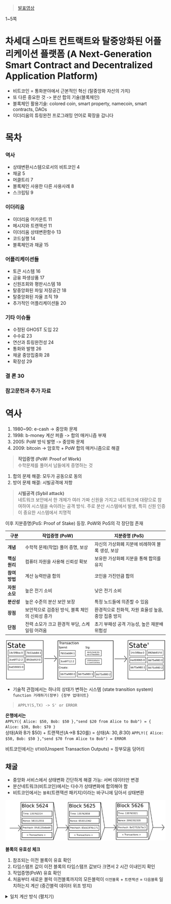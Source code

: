 > [발표영상](https://youtu.be/O2HZ9b4dSI0)

1~5쪽

# 차세대 스마트 컨트랙트와 탈중앙화된 어플리케이션 플랫폼 (A Next-Generation Smart Contract and Decentralized Application Platform) 
- 비트코인 = 통화분야에서 근본적인 혁신 (탈중앙화 자산의 가치)
- 또 다른 중요한 것 -> 분산 합의 기술(블록체인)
- 블록체인 활용기술: colored coin, smart property, namecoin, smart contracts, DAOs
- 이더리움의 튜링완전 프로그래밍 언어로 확장을 갑니다


# 목차
### 역사
- 상태변환시스템으로서의 비트코인 4
- 채굴 5
- 머클트리 7
- 블록체인 사용한 다른 사용사례 8
- 스크립팅 9

### 이더리움
- 이더리움 어카운트 11
- 메시지와 트랜잭션 11
- 이더리움 상태변환함수 13
- 코드실행 14
- 블록체인과 채굴 15

### 어플리케이션들
- 토큰 시스템 16
- 금융 파생상품 17
- 신원조회와 평판시스템 18
- 탈중앙화된 파일 저장공간 18
- 탈중앙화된 자율 조직 19
- 추가적인 어플리케이션들 20

### 기타 이슈들
- 수정된 GHOST 도입 22
- 수수료 23
- 연산과 튜링완전성 24
- 통화와 발행 26
- 채굴 중앙집중화 28
- 확장성 29

### 결 론 30
### 참고문헌과 추가 자료 



# 역사
1. 1980~90: e-cash -> 중앙화 문제
2. 1998: b-money 계산 퍼즐 -> 합의 매커니즘 부재
3. 2005: PoW 방식 발명 -> 중앙화 문제
4. 2009: bitcoin -> 암호학 + PoW 합의 매커니즘으로 해결

> **작업증명 (PoW: Proof of Work)**  
> 수학문제를 풀어서 남들에게 증명하는 것
1. 합의 문제 해결: 모두가 공동으로 동의
2. 방어 문제 해결: 시빌공격에 저항

> **시빌공격 (Sybil attack)**  
> 네트워크 보안에서 한 개체가 여러 가짜 신원을 가지고 네트워크에 대량으로 참여하여 시스템을 속이려는 공격 방식. 주로 분산 시스템에서 발생, 특히 신원 인증이 중요한 시스템에서 치명적

이후 지분증명(PoS: Proof of Stake) 등장. PoW와 PoS의 각 장단점 존재

| **구분**        | **작업증명 (PoW)**                     | **지분증명 (PoS)**                      |
|-----------------|------------------------------------------------------|-------------------------------------------------------|
| **개념**         | 수학적 문제(작업) 풀어 증명, 보상 | 자신의 가상화폐 지분에 비례하여 블록 생성, 보상 |
| **핵심 원리**    | 컴퓨터 자원을 사용해 신뢰성 확보 | 보유한 가상화폐 지분을 통해 합의를 유지 |
| **참여 방법**    | 계산 능력만큼 합의 | 코인을 가진만큼 합의 |
| **자원 소모**    | 높은 전기 소비           | 낮은 전기 소비               |
| **분산성**       | 높은 수준의 분산 보안 보장                 | 특정 노드들에 의존할 수 있음      |
| **장점**         | 보안적으로 검증된 방식, 블록 체인의 신뢰성 증가         | 환경적으로 친화적, 자원 효율성 높음, 중앙 집중 방지       |
| **단점**         | 전력 소모가 크고 환경적 부담, 스케일링 어려움           | 초기 부패성 공격 가능성, 높은 재분배 위험성              |



![alt text](image.png)
- 기술적 관점에서는 하나의 상태가 변하는 시스템 (state transition system)
`function 거래하기(장부) {장부 업데이트}`
> `APPLY(S,TX) -> S' or ERROR`

**은행에서는**  
`APPLY({ Alice: $50, Bob: $50 },"send $20 from Alice to Bob") = { Alice: $30, Bob: $70 }`  
상태(A와 B가 $50) + 트랜잭션(A->B $20를) = 상태(A: $30, B:$30)
`APPLY({ Alice: $50, Bob: $50 },"send $70 from Alice to Bob") = ERROR`  

비트코인에서는 `UTXO`(Unspent Transaction Outputs) = 장부모음 덩어리



## 채굴
- 중앙화 서비스에서 상태변화 간단하게 해결 가능: 서버 데이터만 변경
- 분산네트워크(비트코인)에서는 다수가 상태변화에 합의해야 함
- 비트코인에서는 `블록`(트랜잭션 패키지)이라는 바구니에 담아서 상태변환

![alt text](image-1.png)

**블록의 유효성 체크**  
1. 참조되는 이전 블록이 유효 확인
2. 타임스탬프 값이 이전 블록의 타임스탬프 값보다 크면서 2 시간 이내인지 확인
3. 작업증명(PoW) 유효 확인
4. 처음부터 새로운 블럭 이전블록까지의 모든블럭이 `이전블록` + `트랜잭션` = `다음블록` 일치하는지 계산 (중간블럭 데이터 위조 방지)
<details>
<summary>일치 계산 방식 (펼치기)</summary>

(4~6 프로그래밍 관련 설명 사진 넣기)

4-1. `S[0]`를 이전 블록의 마지막 상태(state)가 되도록 설정  
4-2. 트랜잭션 목록`TX`에서 `0...n-1`의 모든 i 에 대해, `S[i+1] = APPLY(S[i], TX[i])` 하나라도 에러를 리턴하면 거짓(false)을 리턴하며 종료  
4-3. 참(true)을 리턴하고, `S[n]`를 이 블록의 마지막 상태로 등록 (=새로운 블록 추가)  
</details>


